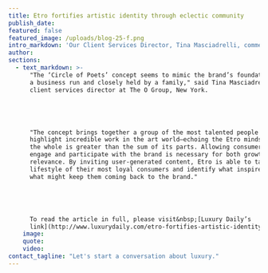 ```yaml
---
title: Etro fortifies artistic identity through eclectic community
publish_date:
featured: false
featured_image: /uploads/blog-25-f.png
intro_markdown: 'Our Client Services Director, Tina Masciadrelli, comments in industry publication Luxury Daily on Italian luxury brand Etro’s latest concept, "The Circle of Poets."​'
author:
sections:
  - text_markdown: >-
      "The ‘Circle of Poets’ concept seems to mimic the brand’s foundation as
      a business run and closely held by a family," said Tina Masciadrelli,
      client services director at The O Group, New York.





      "The concept brings together a group of the most talented people to
      highlight incredible work in the art world—echoing the Etro mindset that
      the whole is greater than the sum of its parts. Allowing consumers to
      engage and participate with the brand is necessary for both growth and
      relevance. By inviting user-generated content, Etro is able to tap into the
      lifestyle of their most loyal consumers and identify what inspires them and
      what might keep them coming back to the brand."





      To read the article in full, please visit&nbsp;[Luxury Daily’s
      link](http://www.luxurydaily.com/etro-fortifies-artistic-identity-through-eclectic-community/).​
    image:
    quote:
    video:
contact_tagline: "Let's start a conversation about luxury."
---
```



